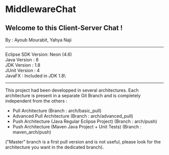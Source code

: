 # MiddlewareChat
Welcome to this Client-Server Chat !
----------
By : Ayoub Mourabit, Yahya Naji
**********************************
Eclipse SDK Version: Neon (4.6)\
Java Version : 8\
JDK Version : 1.8\
JUnit Version : 4\
JavaFX : Included in JDK 1.8\ 
**********************************

This project had been developped in several architectures. Each architecture is present in a separate Git Branch and is completely independent from the others  :

- Pull Architecture (Branch : arch/basic_pull)
- Advanced Pull Architecture (Branch : arch/advanced_pull)
- Push Architecture (Java Regular Eclipse Project) (Branch : arch/push)
- Push Architecture (Maven Java Project + Unit Tests) (Branch : maven_arch/push)

("Master" branch is a first pull version and is not useful, please look for the architecture you want in the dedicated branch).

